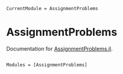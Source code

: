 ```@meta
CurrentModule = AssignmentProblems
```

# AssignmentProblems

Documentation for [AssignmentProblems.jl](https://github.com/rafaelmartinelli/AssignmentProblems.jl).

```@index
```

```@autodocs
Modules = [AssignmentProblems]
```
